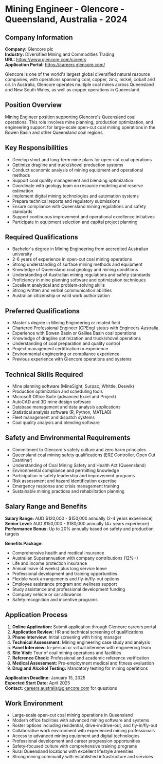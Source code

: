 # Mining Engineer - Glencore - Queensland, Australia - 2024

## Company Information
**Company:** Glencore plc  
**Industry:** Diversified Mining and Commodities Trading  
**URL:** https://www.glencore.com/careers  
**Application Portal:** https://careers.glencore.com/

Glencore is one of the world's largest global diversified natural resource companies, with operations spanning coal, copper, zinc, nickel, cobalt and oil. In Australia, Glencore operates multiple coal mines across Queensland and New South Wales, as well as copper operations in Queensland.

## Position Overview
Mining Engineer position supporting Glencore's Queensland coal operations. This role involves mine planning, production optimization, and engineering support for large-scale open-cut coal mining operations in the Bowen Basin and other Queensland coal regions.

## Key Responsibilities
- Develop short and long-term mine plans for open-cut coal operations
- Optimize dragline and truck/shovel production systems
- Conduct economic analysis of mining equipment and operational methods
- Support coal quality management and blending optimization
- Coordinate with geology team on resource modeling and reserve estimation
- Implement digital mining technologies and automation systems
- Prepare technical reports and regulatory submissions
- Ensure compliance with Queensland mining regulations and safety standards
- Support continuous improvement and operational excellence initiatives
- Participate in equipment selection and capital project planning

## Required Qualifications
- Bachelor's degree in Mining Engineering from accredited Australian university
- 2-6 years of experience in open-cut coal mining operations
- Strong understanding of surface mining methods and equipment
- Knowledge of Queensland coal geology and mining conditions
- Understanding of Australian mining regulations and safety standards
- Proficiency in mine planning software and optimization techniques
- Excellent analytical and problem-solving skills
- Strong written and verbal communication abilities
- Australian citizenship or valid work authorization

## Preferred Qualifications
- Master's degree in Mining Engineering or related field
- Chartered Professional Engineer (CPEng) status with Engineers Australia
- Experience with Bowen Basin or Galilee Basin coal operations
- Knowledge of dragline optimization and truck/shovel operations
- Understanding of coal preparation and quality control
- Project management certification or experience
- Environmental engineering or compliance experience
- Previous experience with Glencore operations and systems

## Technical Skills Required
- Mine planning software (MineSight, Surpac, Whittle, Deswik)
- Production optimization and scheduling tools
- Microsoft Office Suite (advanced Excel and Project)
- AutoCAD and 3D mine design software
- Database management and data analysis applications
- Statistical analysis software (R, Python, MATLAB)
- Fleet management and dispatch systems
- Coal quality analysis and blending software

## Safety and Environmental Requirements
- Commitment to Glencore's safety culture and zero harm principles
- Queensland coal mining safety qualifications (ERZ Controller, Open Cut Examiner)
- Understanding of Coal Mining Safety and Health Act (Queensland)
- Environmental compliance and permitting knowledge
- Participation in safety leadership and improvement programs
- Risk assessment and hazard identification expertise
- Emergency response and crisis management training
- Sustainable mining practices and rehabilitation planning

## Salary Range and Benefits
**Salary Range:** AUD $120,000 - $150,000 annually (2-4 years experience)  
**Senior Level:** AUD $150,000 - $180,000 annually (4+ years experience)  
**Performance Bonus:** Up to 20% annually based on safety and production targets

**Benefits Package:**
- Comprehensive health and medical insurance
- Australian Superannuation with company contributions (12%+)
- Life and income protection insurance
- Annual leave (4 weeks) plus long service leave
- Professional development and training opportunities
- Flexible work arrangements and fly-in/fly-out options
- Employee assistance program and wellness support
- Study assistance and professional development funding
- Company vehicle or car allowance
- Safety recognition and incentive programs

## Application Process
1. **Online Application:** Submit application through Glencore careers portal
2. **Application Review:** HR and technical screening of qualifications
3. **Phone Interview:** Initial screening with hiring manager
4. **Technical Assessment:** Mining engineering case study and analysis
5. **Panel Interview:** In-person or virtual interview with engineering team
6. **Site Visit:** Tour of coal mining operations and facilities
7. **Reference Check:** Professional and academic reference verification
8. **Medical Assessment:** Pre-employment medical and fitness evaluation
9. **Drug and Alcohol Testing:** Mandatory testing for mining operations

**Application Deadline:** January 15, 2025  
**Expected Start Date:** April 2025  
**Contact:** careers.australia@glencore.com for questions

## Work Environment
- Large-scale open-cut coal mining operations in Queensland
- Modern office facilities with advanced mining software and systems
- Roster options including residential, drive-in/drive-out, and fly-in/fly-out
- Collaborative work environment with experienced mining professionals
- Access to advanced mining equipment and digital technologies
- Professional development and career progression opportunities
- Safety-focused culture with comprehensive training programs
- Rural Queensland locations with excellent lifestyle amenities
- Strong mining community with established infrastructure and services